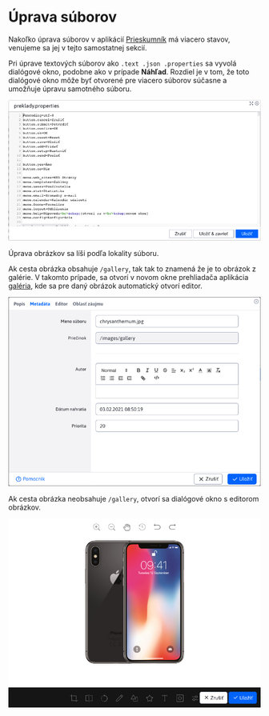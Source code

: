 # Úprava súborov

Nakoľko úprava súborov v aplikácií [Prieskumník](../../fbrowser/README.md) má viacero stavov, venujeme sa jej v tejto samostatnej sekcií.

Pri úprave textových súborov ako `.text .json .properties` sa vyvolá dialógové okno, podobne ako v prípade **Náhľad**. Rozdiel je v tom, že toto dialógové okno môže byť otvorené pre viacero súborov súčasne a umožňuje úpravu samotného súboru.

![](edit_file.png)

Úprava obrázkov sa líši podľa lokality súboru.

Ak cesta obrázka obsahuje `/gallery`, tak tak to znamená že je to obrázok z galérie. V takomto prípade, sa otvorí v novom okne prehliadača aplikácia [galéria](../../../../redactor/apps/gallery/README.md), kde sa pre daný obrázok automatický otvorí editor.

![](edit_image_gallery.png)

Ak cesta obrázka neobsahuje `/gallery`, otvorí sa dialógové okno s editorom obrázkov.

![](edit_image_tui.png)